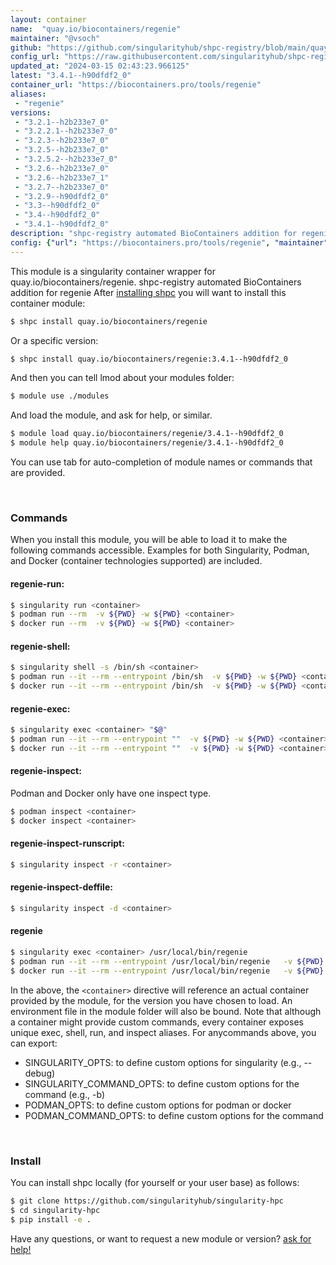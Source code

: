```yaml
---
layout: container
name:  "quay.io/biocontainers/regenie"
maintainer: "@vsoch"
github: "https://github.com/singularityhub/shpc-registry/blob/main/quay.io/biocontainers/regenie/container.yaml"
config_url: "https://raw.githubusercontent.com/singularityhub/shpc-registry/main/quay.io/biocontainers/regenie/container.yaml"
updated_at: "2024-03-15 02:43:23.966125"
latest: "3.4.1--h90dfdf2_0"
container_url: "https://biocontainers.pro/tools/regenie"
aliases:
 - "regenie"
versions:
 - "3.2.1--h2b233e7_0"
 - "3.2.2.1--h2b233e7_0"
 - "3.2.3--h2b233e7_0"
 - "3.2.5--h2b233e7_0"
 - "3.2.5.2--h2b233e7_0"
 - "3.2.6--h2b233e7_0"
 - "3.2.6--h2b233e7_1"
 - "3.2.7--h2b233e7_0"
 - "3.2.9--h90dfdf2_0"
 - "3.3--h90dfdf2_0"
 - "3.4--h90dfdf2_0"
 - "3.4.1--h90dfdf2_0"
description: "shpc-registry automated BioContainers addition for regenie"
config: {"url": "https://biocontainers.pro/tools/regenie", "maintainer": "@vsoch", "description": "shpc-registry automated BioContainers addition for regenie", "latest": {"3.4.1--h90dfdf2_0": "sha256:c823bc6992c9f2136c1ee143fb7564de930a4a562c043c581f9fd2c5da4bd357"}, "tags": {"3.2.1--h2b233e7_0": "sha256:fcba678511c3aa20834806a63412cdbb01efdd0936e13867e371c82e530e92f4", "3.2.2.1--h2b233e7_0": "sha256:80b207405ae5421d0eae3e005a6b47243a22828125df5b97631198d234231aff", "3.2.3--h2b233e7_0": "sha256:e27627a48b73f8b9445925680fd1ca3e0842481523af310f288ef9179b6313b0", "3.2.5--h2b233e7_0": "sha256:40cefe65158cb0ca2876242fa67c53dc6fee3aac0dd3c9fe6f90f625e409f9b3", "3.2.5.2--h2b233e7_0": "sha256:efe40ca68e341c96357f03e51279faadb2e1b5b6f67183752b35bce3663a1c74", "3.2.6--h2b233e7_0": "sha256:80ba1ecb86d7f8c8a5fcf14ac6dcbe6ecdc7c7126d318d4ed5c35d21919482f3", "3.2.6--h2b233e7_1": "sha256:932d01800cd61494e813e42a7f5828875759b3251bff4a30e00f3cd5ca349ae5", "3.2.7--h2b233e7_0": "sha256:921e8ff311fed17bec735dfe94c19eb6bbb220a9396d951a75887b8358751dd1", "3.2.9--h90dfdf2_0": "sha256:9912ef9d6a3fb0f9aaebc6362b042111e0b649e8228391650e6788819417542a", "3.3--h90dfdf2_0": "sha256:e47ef926671a2e3f1817117089e61309dac5e29ebc6f442510df8b6106fc4cd6", "3.4--h90dfdf2_0": "sha256:0ecdc8ef33794b93a7757afd880d69aa4d22989f5fc258eda72437f0c6d7659e", "3.4.1--h90dfdf2_0": "sha256:c823bc6992c9f2136c1ee143fb7564de930a4a562c043c581f9fd2c5da4bd357"}, "docker": "quay.io/biocontainers/regenie", "aliases": {"regenie": "/usr/local/bin/regenie"}}
---
```


This module is a singularity container wrapper for quay.io/biocontainers/regenie.
shpc-registry automated BioContainers addition for regenie
After [installing shpc](#install) you will want to install this container module:


```bash
$ shpc install quay.io/biocontainers/regenie
```

Or a specific version:

```bash
$ shpc install quay.io/biocontainers/regenie:3.4.1--h90dfdf2_0
```

And then you can tell lmod about your modules folder:

```bash
$ module use ./modules
```

And load the module, and ask for help, or similar.

```bash
$ module load quay.io/biocontainers/regenie/3.4.1--h90dfdf2_0
$ module help quay.io/biocontainers/regenie/3.4.1--h90dfdf2_0
```

You can use tab for auto-completion of module names or commands that are provided.

<br>

### Commands

When you install this module, you will be able to load it to make the following commands accessible.
Examples for both Singularity, Podman, and Docker (container technologies supported) are included.

#### regenie-run:

```bash
$ singularity run <container>
$ podman run --rm  -v ${PWD} -w ${PWD} <container>
$ docker run --rm  -v ${PWD} -w ${PWD} <container>
```

#### regenie-shell:

```bash
$ singularity shell -s /bin/sh <container>
$ podman run --it --rm --entrypoint /bin/sh  -v ${PWD} -w ${PWD} <container>
$ docker run --it --rm --entrypoint /bin/sh  -v ${PWD} -w ${PWD} <container>
```

#### regenie-exec:

```bash
$ singularity exec <container> "$@"
$ podman run --it --rm --entrypoint ""  -v ${PWD} -w ${PWD} <container> "$@"
$ docker run --it --rm --entrypoint ""  -v ${PWD} -w ${PWD} <container> "$@"
```

#### regenie-inspect:

Podman and Docker only have one inspect type.

```bash
$ podman inspect <container>
$ docker inspect <container>
```

#### regenie-inspect-runscript:

```bash
$ singularity inspect -r <container>
```

#### regenie-inspect-deffile:

```bash
$ singularity inspect -d <container>
```


#### regenie

```bash
$ singularity exec <container> /usr/local/bin/regenie
$ podman run --it --rm --entrypoint /usr/local/bin/regenie   -v ${PWD} -w ${PWD} <container> -c " $@"
$ docker run --it --rm --entrypoint /usr/local/bin/regenie   -v ${PWD} -w ${PWD} <container> -c " $@"
```



In the above, the `<container>` directive will reference an actual container provided
by the module, for the version you have chosen to load. An environment file in the
module folder will also be bound. Note that although a container
might provide custom commands, every container exposes unique exec, shell, run, and
inspect aliases. For anycommands above, you can export:

 - SINGULARITY_OPTS: to define custom options for singularity (e.g., --debug)
 - SINGULARITY_COMMAND_OPTS: to define custom options for the command (e.g., -b)
 - PODMAN_OPTS: to define custom options for podman or docker
 - PODMAN_COMMAND_OPTS: to define custom options for the command

<br>

### Install

You can install shpc locally (for yourself or your user base) as follows:

```bash
$ git clone https://github.com/singularityhub/singularity-hpc
$ cd singularity-hpc
$ pip install -e .
```

Have any questions, or want to request a new module or version? [ask for help!](https://github.com/singularityhub/singularity-hpc/issues)